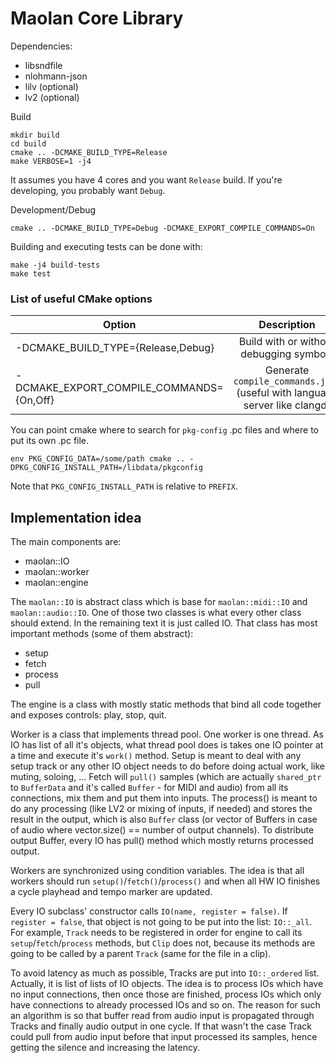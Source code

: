 # Maolan Core Library

Dependencies:
* libsndfile
* nlohmann-json
* lilv (optional)
* lv2 (optional)

Build
```
mkdir build
cd build
cmake .. -DCMAKE_BUILD_TYPE=Release
make VERBOSE=1 -j4
```

It assumes you have 4 cores and you want `Release` build. If you're developing,
you probably want `Debug`.

Development/Debug
```
cmake .. -DCMAKE_BUILD_TYPE=Debug -DCMAKE_EXPORT_COMPILE_COMMANDS=On
```

Building and executing tests can be done with:
```
make -j4 build-tests
make test
```

### List of useful CMake options
|                 Option                   |                                  Description                               | 
|------------------------------------------|:--------------------------------------------------------------------------:|
| -DCMAKE_BUILD_TYPE={Release,Debug}       | Build with or without debugging symbols                                    |
| -DCMAKE_EXPORT_COMPILE_COMMANDS={On,Off} | Generate `compile_commands.json` (useful with language server like clangd) |


You can point cmake where to search for `pkg-config` .pc files and where to
put its own .pc file.
```
env PKG_CONFIG_DATA=/some/path cmake .. -DPKG_CONFIG_INSTALL_PATH=/libdata/pkgconfig
```
Note that `PKG_CONFIG_INSTALL_PATH` is relative to `PREFIX`.

## Implementation idea

The main components are:
  - maolan::IO
  - maolan::worker
  - maolan::engine

The `maolan::IO` is abstract class which is base for `maolan::midi::IO` and 
`maolan::audio::IO`. One of those two classes is what every other class should
extend. In the remaining text it is just called IO. That class has most
important methods (some of them abstract):
  - setup
  - fetch
  - process
  - pull

The engine is a class with mostly static methods that bind all code together
and exposes controls: play, stop, quit.

Worker is a class that implements thread pool. One worker is one thread. As IO
has list of all it's objects, what thread pool does is takes one IO pointer at
a time and execute it's `work()` method. Setup is meant to deal with any setup
track or any other IO object needs to do before doing actual work, like muting,
soloing, ... Fetch will `pull()` samples (which are actually `shared_ptr` to
`BufferData` and it's called `Buffer` - for MIDI and audio) from all its
connections, mix them and put them into inputs. The process() is meant to do
any processing (like LV2 or mixing of inputs, if needed) and stores the result
in the output, which is also `Buffer` class (or vector of Buffers in case of
audio where vector.size() == number of output channels). To distribute output
Buffer, every IO has pull() method which mostly returns processed output.

Workers are synchronized using condition variables. The idea is that all workers
should run `setup()`/`fetch()`/`process()` and when all HW IO finishes a cycle
playhead and tempo marker are updated.

Every IO subclass' constructor calls `IO(name, register = false)`. If
`register = false`, that object is not going to be put into the list:
`IO::_all`. For example, `Track` needs to be registered in order for
engine to call its `setup`/`fetch`/`process` methods, but `Clip` does not,
because its methods are going to be called by a parent `Track` (same for the
file in a clip).

To avoid latency as much as possible, Tracks are put into `IO::_ordered` list.
Actually, it is list of lists of IO objects. The idea is to process IOs which
have no input connections, then once those are finished, process IOs which only
have connections to already processed IOs and so on. The reason for such an
algorithm is so that buffer read from audio input is propagated through Tracks
and finally audio output in one cycle. If that wasn't the case Track could pull
from audio input before that input processed its samples, hence getting the
silence and increasing the latency.
